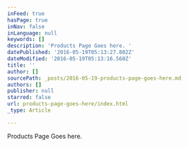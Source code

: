 ```yaml
---
inFeed: true
hasPage: true
inNav: false
inLanguage: null
keywords: []
description: 'Products Page Goes here. '
datePublished: '2016-05-19T05:13:27.802Z'
dateModified: '2016-05-19T05:13:16.560Z'
title: ''
author: []
sourcePath: _posts/2016-05-19-products-page-goes-here.md
authors: []
publisher: null
starred: false
url: products-page-goes-here/index.html
_type: Article

---
```

Products Page Goes here.